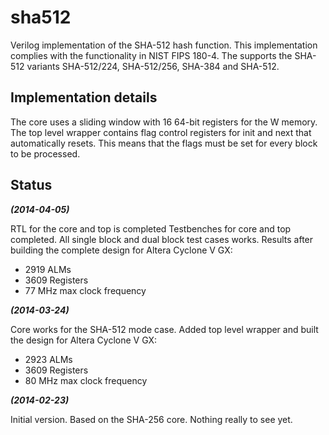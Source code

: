 sha512
======

Verilog implementation of the SHA-512 hash function. This implementation
complies with the functionality in NIST FIPS 180-4. The supports the
SHA-512 variants SHA-512/224, SHA-512/256, SHA-384 and SHA-512.


## Implementation details ##
The core uses a sliding window with 16 64-bit registers for the W
memory. The top level wrapper contains flag control registers for init
and next that automatically resets. This means that the flags must be
set for every block to be processed.


## Status ##
***(2014-04-05)***

RTL for the core and top is completed Testbenches for core and top
completed. All single block and dual block test cases works. Results
after building the complete design for Altera Cyclone V GX:

- 2919 ALMs
- 3609 Registers
- 77 MHz max clock frequency


***(2014-03-24)***

Core works for the SHA-512 mode case. Added top level wrapper and built
the design for Altera Cyclone V GX:

- 2923 ALMs
- 3609 Registers
- 80 MHz max clock frequency



***(2014-02-23)***

Initial version. Based on the SHA-256 core. Nothing really to see yet.
